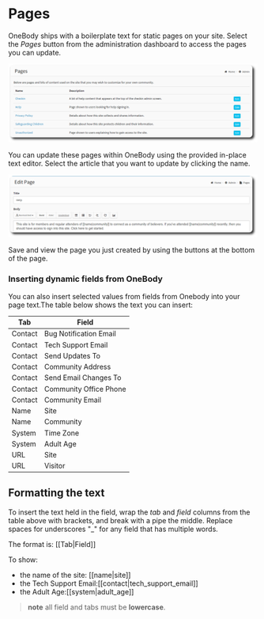 # Pages

OneBody ships with a boilerplate text for static pages on your site. Select the *Pages* button from the administration dashboard to access the pages you can update.

![pages-1](../img/admin/pages-1.png)

You can update these pages within OneBody using the provided in-place text editor. Select the article that you want to update by clicking the name.

![pages-1](../img/admin/pages-2.png)

Save and view the page you just created by using the buttons at the bottom of the page.

### Inserting dynamic fields from OneBody

You can also insert selected values from fields from Onebody into your page text.The table below shows the text you can insert:

| Tab | Field |
| -- | -- |
| Contact | Bug Notification Email |
| Contact | Tech Support Email |
| Contact | Send Updates To |
| Contact | Community Address |
| Contact | Send Email Changes To |
| Contact | Community Office Phone |
| Contact | Community Email |
| Name | Site |
| Name | Community |
| System | Time Zone |
| System | Adult Age |
| URL | Site |
| URL | Visitor |



## Formatting the text

To insert the text held in the field, wrap the *tab* and *field* columns from the table above with brackets, and break with a pipe the middle. Replace spaces for underscores "_" for any field that has multiple words.

The format is: [[Tab|Field]]

To show:
* the name of the site: [[name|site]]
* the Tech Support Email:[[contact|tech_support_email]]
* the Adult Age:[[system|adult_age]]

> **note** all field and tabs must be **lowercase**.

